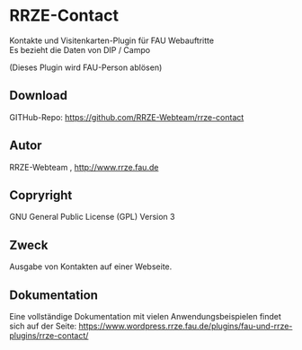 # RRZE-Contact

Kontakte und Visitenkarten-Plugin für FAU Webauftritte  
Es bezieht die Daten von DIP / Campo

(Dieses Plugin wird FAU-Person ablösen)

## Download 

GITHub-Repo: https://github.com/RRZE-Webteam/rrze-contact


## Autor 
RRZE-Webteam , http://www.rrze.fau.de

## Copryright

GNU General Public License (GPL) Version 3


## Zweck 

Ausgabe von Kontakten auf einer Webseite.


## Dokumentation

Eine vollständige Dokumentation mit vielen Anwendungsbeispielen findet sich auf der Seite: 
https://www.wordpress.rrze.fau.de/plugins/fau-und-rrze-plugins/rrze-contact/

